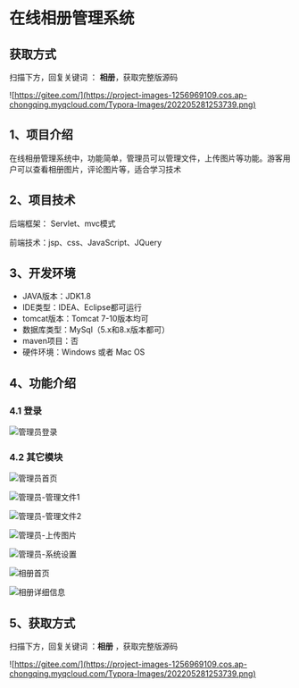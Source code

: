 # 在线相册管理系统

## 获取方式

扫描下方，回复关键词  ： **相册**，获取完整版源码

![https://gitee.com/](https://project-images-1256969109.cos.ap-chongqing.myqcloud.com/Typora-Images/202205281253739.png)

## 1、项目介绍

在线相册管理系统中，功能简单，管理员可以管理文件，上传图片等功能。游客用户可以查看相册图片，评论图片等，适合学习技术


## 2、项目技术

后端框架： Servlet、mvc模式

前端技术：jsp、css、JavaScript、JQuery

## 3、开发环境

- JAVA版本：JDK1.8
- IDE类型：IDEA、Eclipse都可运行
- tomcat版本：Tomcat 7-10版本均可
- 数据库类型：MySql（5.x和8.x版本都可）
- maven项目：否 
- 硬件环境：Windows 或者 Mac OS


## 4、功能介绍

### 4.1 登录

![管理员登录](https://project-images-1256969109.cos.ap-chongqing.myqcloud.com/Typora-Images/202207152257200.jpg)

### 4.2 其它模块

![管理员首页](https://project-images-1256969109.cos.ap-chongqing.myqcloud.com/Typora-Images/202207152257449.jpg)

![管理员-管理文件1](https://project-images-1256969109.cos.ap-chongqing.myqcloud.com/Typora-Images/202207152257212.jpg)

![管理员-管理文件2](https://project-images-1256969109.cos.ap-chongqing.myqcloud.com/Typora-Images/202207152257674.jpg)

![管理员-上传图片](https://project-images-1256969109.cos.ap-chongqing.myqcloud.com/Typora-Images/202207152257952.jpg)

![管理员-系统设置](https://project-images-1256969109.cos.ap-chongqing.myqcloud.com/Typora-Images/202207152257112.jpg)

![相册首页](https://project-images-1256969109.cos.ap-chongqing.myqcloud.com/Typora-Images/202207152257022.jpg)

![相册详细信息](https://project-images-1256969109.cos.ap-chongqing.myqcloud.com/Typora-Images/202207152257950.jpg)

## 5、获取方式

扫描下方，回复关键词  ：**相册** ，获取完整版源码



![https://gitee.com/](https://project-images-1256969109.cos.ap-chongqing.myqcloud.com/Typora-Images/202205281253739.png)

